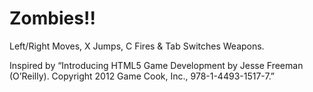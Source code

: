 # Zombies!!

Left/Right Moves, X Jumps, C Fires & Tab Switches Weapons.

Inspired by “Introducing HTML5 Game Development by Jesse Freeman (O’Reilly). Copyright 2012 Game Cook, Inc., 978-1-4493-1517-7.”
